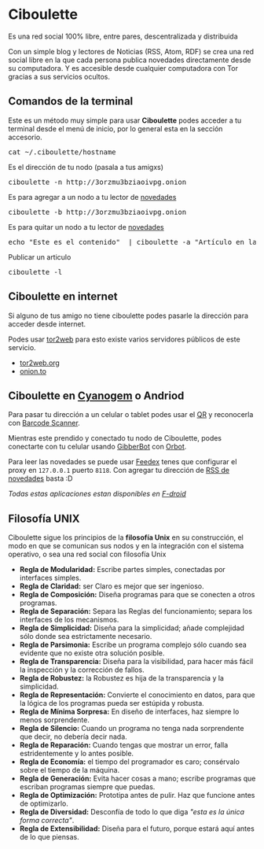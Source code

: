# Ciboulette

Es una red social 100% libre, entre pares, descentralizada y distribuida

Con un simple blog y lectores de Noticias (RSS, Atom, RDF) se crea una red social libre en la que cada persona publica novedades directamente desde su computadora.
Y es accesible desde cualquier computadora con Tor gracias a sus servicios ocultos.

## Comandos de la terminal

Este es un método muy simple para usar **Ciboulette** podes acceder a tu terminal desde el menú de inicio, por lo general esta en la sección accesorio.

<pre>cat ~/.ciboulette/hostname</pre>

Es el dirección de tu nodo (pasala a tus amigxs)

<pre>ciboulette -n http://3orzmu3bziaoivpg.onion</pre>

Es para agregar a un nodo a tu lector de [novedades](/articles/novedades/)

<pre>ciboulette -b http://3orzmu3bziaoivpg.onion</pre>

Es para quitar un nodo a tu lector de [novedades](/articles/novedades/)

<pre>echo "Este es el contenido"  | ciboulette -a "Artículo en la terminal"</pre>

Publicar un articulo

<pre>ciboulette -l</pre>

## Ciboulette en internet

Si alguno de tus amigo no tiene ciboulette podes pasarle la dirección para acceder desde internet.

Podes usar [tor2web](https://es.wikipedia.org/wiki/.onion#tor2web) para esto existe varios servidores públicos de este servicio.

* [tor2web.org](https://tor2web.org)
* [onion.to](https://onion.to)

## Ciboulette en [Cyanogem](http://www.cyanogenmod.org/) o Andriod

Para pasar tu dirección a un celular o tablet podes usar el [QR](/qr.png) y reconocerla con [Barcode Scanner](https://f-droid.org/repository/browse/?fdfilter=qr&fdid=com.google.zxing.client.android).

Mientras este prendido y conectado tu nodo de Ciboulette, podes conectarte con tu celular usando [GibberBot](https://f-droid.org/repository/browse/?fdfilter=orbot&fdid=info.guardianproject.otr.app.im) con [Orbot](https://f-droid.org/repository/browse/?fdfilter=orbot&fdid=org.torproject.android). 

Para leer las novedades se puede usar [Feedex](https://f-droid.org/repository/browse/?fdfilter=feedex&fdid=net.fred.feedex) tenes que configurar el proxy en `127.0.0.1` puerto `8118`. Con agregar tu dirección de [RSS de novedades](/novedades.xml) basta :D

_Todas estas aplicaciones estan disponibles en [F-droid](http://f-droid.org/)_

## Filosofía UNIX

Ciboulette sigue los principios de la **filosofía Unix** en su construcción, el modo en que se comunican sus nodos y en la integración con el sistema operativo, o sea una red social con filosofía Unix

* **Regla de Modularidad:** Escribe partes simples, conectadas por interfaces simples.
* **Regla de Claridad:** ser Claro es mejor que ser ingenioso.
* **Regla de Composición:** Diseña programas para que se conecten a otros programas.
* **Regla de Separación:** Separa las Reglas del funcionamiento; separa los interfaces de los mecanismos.
* **Regla de Simplicidad:** Diseña para la simplicidad; añade complejidad sólo donde sea estrictamente necesario.
* **Regla de Parsimonia:** Escribe un programa complejo sólo cuando sea evidente que no existe otra solución posible.
* **Regla de Transparencia:** Diseña para la visibilidad, para hacer más fácil la inspección y la corrección de fallos.
* **Regla de Robustez:** la Robustez es hija de la transparencia y la simplicidad.
* **Regla de Representación:** Convierte el conocimiento en datos, para que la lógica de los programas pueda ser estúpida y robusta.
* **Regla de Mínima Sorpresa:** En diseño de interfaces, haz siempre lo menos sorprendente.
* **Regla de Silencio:** Cuando un programa no tenga nada sorprendente que decir, no debería decir nada.
* **Regla de Reparación:** Cuando tengas que mostrar un error, falla estridentemente y lo antes posible.
* **Regla de Economía:** el tiempo del programador es caro; consérvalo sobre el tiempo de la máquina.
* **Regla de Generación:** Evita hacer cosas a mano; escribe programas que escriban programas siempre que puedas.
* **Regla de Optimización:** Prototipa antes de pulir. Haz que funcione antes de optimizarlo.
* **Regla de Diversidad:** Desconfía de todo lo que diga _"esta es la única forma correcta"_.
* **Regla de Extensibilidad:** Diseña para el futuro, porque estará aquí antes de lo que piensas.
